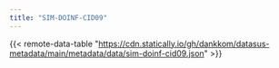 ```yaml
---
title: "SIM-DOINF-CID09"
---
```


{{< remote-data-table "https://cdn.statically.io/gh/dankkom/datasus-metadata/main/metadata/data/sim-doinf-cid09.json" >}}
